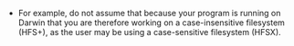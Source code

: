 - For example, do not assume that because your program is running on Darwin that you are therefore working on a case-insensitive filesystem (HFS+), as the user may be using a case-sensitive filesystem (HFSX). 